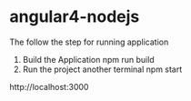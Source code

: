 # angular4-nodejs
The follow the step for running application
1. Build the Application
   npm run build
2. Run the project another terminal
   npm start
 
 http://localhost:3000
